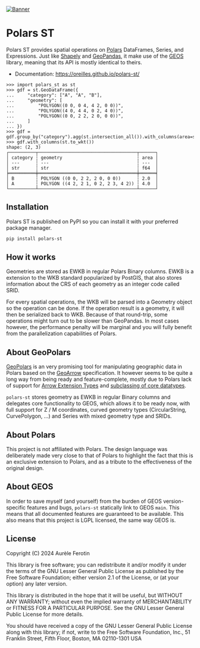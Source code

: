 [![Banner](https://raw.githubusercontent.com/Oreilles/polars-st/main/assets/banner.svg)](#)

# Polars ST

Polars ST provides spatial operations on [Polars](https://github.com/pola-rs/polars) DataFrames, Series, and Expressions. Just like [Shapely](https://github.com/shapely/shapely/) and [GeoPandas](https://github.com/geopandas/geopandas), it make use of the [GEOS](https://github.com/libgeos/geos) library, meaning that its API is mostly identical to theirs.

* Documentation: https://oreilles.github.io/polars-st/

```pycon
>>> import polars_st as st
>>> gdf = st.GeoDataFrame({
...     "category": ["A", "A", "B"],
...     "geometry": [
...         "POLYGON((0 0, 0 4, 4 2, 0 0))",
...         "POLYGON((4 0, 4 4, 0 2, 4 0))",
...         "POLYGON((0 0, 2 2, 2 0, 0 0))",
...     ]
... })
>>> gdf = gdf.group_by("category").agg(st.intersection_all()).with_columns(area=st.area())
>>> gdf.with_columns(st.to_wkt())
shape: (2, 3)
┌──────────┬─────────────────────────────────────┬──────┐
│ category ┆ geometry                            ┆ area │
│ ---      ┆ ---                                 ┆ ---  │
│ str      ┆ str                                 ┆ f64  │
╞══════════╪═════════════════════════════════════╪══════╡
│ B        ┆ POLYGON ((0 0, 2 2, 2 0, 0 0))      ┆ 2.0  │
│ A        ┆ POLYGON ((4 2, 2 1, 0 2, 2 3, 4 2)) ┆ 4.0  │
└──────────┴─────────────────────────────────────┴──────┘
```

## Installation

Polars ST is published on PyPI so you can install it with your preferred package manager.

```sh
pip install polars-st
```

## How it works

Geometries are stored as EWKB in regular Polars Binary columns. EWKB is a extension to the WKB standard popularized by PostGIS, that also stores information about the CRS of each geometry as an integer code called SRID.

For every spatial operations, the WKB will be parsed into a Geometry object so the operation can be done. If the operation result is a geometry, it will then be serialized back to WKB. Because of that round-trip, some operations might turn out to be slower than GeoPandas. In most cases however, the performance penalty will be marginal and you will fully benefit from the parallelization capabilities of Polars.


## About GeoPolars

[GeoPolars](https://github.com/geopolars/geopolars) is an very promising tool for manipulating geographic data in Polars based on the [GeoArrow](https://github.com/geoarrow/geoarrow) specification. It however seems to be quite a long way from being ready and feature-complete, mostly due to Polars lack of support for [Arrow Extension Types](https://github.com/pola-rs/polars/issues/9112) and [subclassing of core datatypes](https://github.com/pola-rs/polars/issues/2846#issuecomment-1711799869).

`polars-st` stores geometry as EWKB in regular Binary columns and delegates core functionality to GEOS, which allows it to be ready now, with full support for Z / M coordinates, curved geometry types (CircularString, CurvePolygon, ...) and Series with mixed geometry type and SRIDs.

## About Polars

This project is not affiliated with Polars. The design language was deliberately made very close to that of Polars to highlight the fact that this is an exclusive extension to Polars, and as a tribute to the effectiveness of the original design.


## About GEOS

In order to save myself (and yourself) from the burden of GEOS version-specific features and bugs, `polars-st` statically link to GEOS `main`. This means that all documented features are guaranteed to be available. This also means that this project is LGPL licensed, the same way GEOS is.

## License

Copyright (C) 2024  Aurèle Ferotin

This library is free software; you can redistribute it and/or
modify it under the terms of the GNU Lesser General Public
License as published by the Free Software Foundation; either
version 2.1 of the License, or (at your option) any later version.

This library is distributed in the hope that it will be useful,
but WITHOUT ANY WARRANTY; without even the implied warranty of
MERCHANTABILITY or FITNESS FOR A PARTICULAR PURPOSE.  See the GNU
Lesser General Public License for more details.

You should have received a copy of the GNU Lesser General Public
License along with this library; if not, write to the Free Software
Foundation, Inc., 51 Franklin Street, Fifth Floor, Boston, MA  02110-1301
USA
